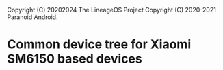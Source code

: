 Copyright (C) 20202024 The LineageOS Project
Copyright (C) 2020-2021 Paranoid Android.

# Common device tree for Xiaomi SM6150 based devices
